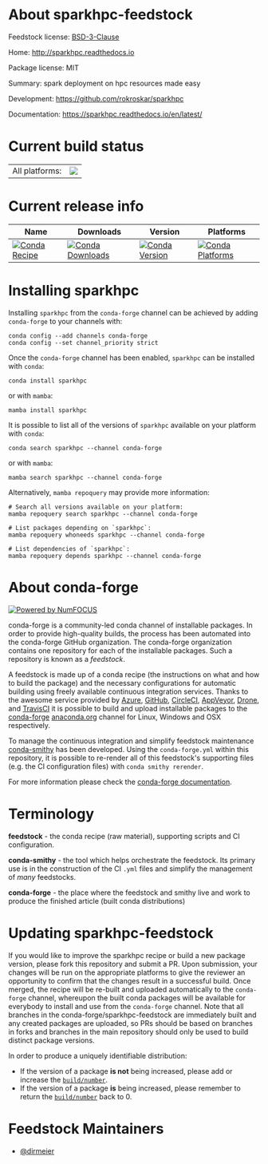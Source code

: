 About sparkhpc-feedstock
========================

Feedstock license: [BSD-3-Clause](https://github.com/conda-forge/sparkhpc-feedstock/blob/main/LICENSE.txt)

Home: http://sparkhpc.readthedocs.io

Package license: MIT

Summary: spark deployment on hpc resources made easy

Development: https://github.com/rokroskar/sparkhpc

Documentation: https://sparkhpc.readthedocs.io/en/latest/

Current build status
====================


<table><tr><td>All platforms:</td>
    <td>
      <a href="https://dev.azure.com/conda-forge/feedstock-builds/_build/latest?definitionId=6473&branchName=main">
        <img src="https://dev.azure.com/conda-forge/feedstock-builds/_apis/build/status/sparkhpc-feedstock?branchName=main">
      </a>
    </td>
  </tr>
</table>

Current release info
====================

| Name | Downloads | Version | Platforms |
| --- | --- | --- | --- |
| [![Conda Recipe](https://img.shields.io/badge/recipe-sparkhpc-green.svg)](https://anaconda.org/conda-forge/sparkhpc) | [![Conda Downloads](https://img.shields.io/conda/dn/conda-forge/sparkhpc.svg)](https://anaconda.org/conda-forge/sparkhpc) | [![Conda Version](https://img.shields.io/conda/vn/conda-forge/sparkhpc.svg)](https://anaconda.org/conda-forge/sparkhpc) | [![Conda Platforms](https://img.shields.io/conda/pn/conda-forge/sparkhpc.svg)](https://anaconda.org/conda-forge/sparkhpc) |

Installing sparkhpc
===================

Installing `sparkhpc` from the `conda-forge` channel can be achieved by adding `conda-forge` to your channels with:

```
conda config --add channels conda-forge
conda config --set channel_priority strict
```

Once the `conda-forge` channel has been enabled, `sparkhpc` can be installed with `conda`:

```
conda install sparkhpc
```

or with `mamba`:

```
mamba install sparkhpc
```

It is possible to list all of the versions of `sparkhpc` available on your platform with `conda`:

```
conda search sparkhpc --channel conda-forge
```

or with `mamba`:

```
mamba search sparkhpc --channel conda-forge
```

Alternatively, `mamba repoquery` may provide more information:

```
# Search all versions available on your platform:
mamba repoquery search sparkhpc --channel conda-forge

# List packages depending on `sparkhpc`:
mamba repoquery whoneeds sparkhpc --channel conda-forge

# List dependencies of `sparkhpc`:
mamba repoquery depends sparkhpc --channel conda-forge
```


About conda-forge
=================

[![Powered by
NumFOCUS](https://img.shields.io/badge/powered%20by-NumFOCUS-orange.svg?style=flat&colorA=E1523D&colorB=007D8A)](https://numfocus.org)

conda-forge is a community-led conda channel of installable packages.
In order to provide high-quality builds, the process has been automated into the
conda-forge GitHub organization. The conda-forge organization contains one repository
for each of the installable packages. Such a repository is known as a *feedstock*.

A feedstock is made up of a conda recipe (the instructions on what and how to build
the package) and the necessary configurations for automatic building using freely
available continuous integration services. Thanks to the awesome service provided by
[Azure](https://azure.microsoft.com/en-us/services/devops/), [GitHub](https://github.com/),
[CircleCI](https://circleci.com/), [AppVeyor](https://www.appveyor.com/),
[Drone](https://cloud.drone.io/welcome), and [TravisCI](https://travis-ci.com/)
it is possible to build and upload installable packages to the
[conda-forge](https://anaconda.org/conda-forge) [anaconda.org](https://anaconda.org/)
channel for Linux, Windows and OSX respectively.

To manage the continuous integration and simplify feedstock maintenance
[conda-smithy](https://github.com/conda-forge/conda-smithy) has been developed.
Using the ``conda-forge.yml`` within this repository, it is possible to re-render all of
this feedstock's supporting files (e.g. the CI configuration files) with ``conda smithy rerender``.

For more information please check the [conda-forge documentation](https://conda-forge.org/docs/).

Terminology
===========

**feedstock** - the conda recipe (raw material), supporting scripts and CI configuration.

**conda-smithy** - the tool which helps orchestrate the feedstock.
                   Its primary use is in the construction of the CI ``.yml`` files
                   and simplify the management of *many* feedstocks.

**conda-forge** - the place where the feedstock and smithy live and work to
                  produce the finished article (built conda distributions)


Updating sparkhpc-feedstock
===========================

If you would like to improve the sparkhpc recipe or build a new
package version, please fork this repository and submit a PR. Upon submission,
your changes will be run on the appropriate platforms to give the reviewer an
opportunity to confirm that the changes result in a successful build. Once
merged, the recipe will be re-built and uploaded automatically to the
`conda-forge` channel, whereupon the built conda packages will be available for
everybody to install and use from the `conda-forge` channel.
Note that all branches in the conda-forge/sparkhpc-feedstock are
immediately built and any created packages are uploaded, so PRs should be based
on branches in forks and branches in the main repository should only be used to
build distinct package versions.

In order to produce a uniquely identifiable distribution:
 * If the version of a package **is not** being increased, please add or increase
   the [``build/number``](https://docs.conda.io/projects/conda-build/en/latest/resources/define-metadata.html#build-number-and-string).
 * If the version of a package **is** being increased, please remember to return
   the [``build/number``](https://docs.conda.io/projects/conda-build/en/latest/resources/define-metadata.html#build-number-and-string)
   back to 0.

Feedstock Maintainers
=====================

* [@dirmeier](https://github.com/dirmeier/)


